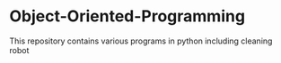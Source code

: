 # Object-Oriented-Programming
This repository contains various programs in python including cleaning robot
